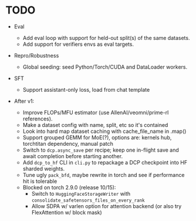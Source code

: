 # TODO

- Eval
  - Add eval loop with support for held-out split(s) of the same datasets.
  - Add support for verifiers envs as eval targets.

- Repro/Robustness
  - Global seeding: seed Python/Torch/CUDA and DataLoader workers.

- SFT
  - Support assistant-only loss, load from chat template

- After v1: 
  - Improve FLOPs/MFU estimator (use AllenAI/veomni/prime-rl references).
  - Make a dataset config with name, split, etc so it's contained
  - Look into hard map dataset caching with cache_file_name in .map()
  - Support grouped GEMM for MoE(?), options are: kernels hub, torchtitan dependency, manual patch
  - Switch to `dcp.async_save` per recipe; keep one in-flight save and await completion before starting another.
  - Add `dcp_to_hf` CLI in `cli.py` to repackage a DCP checkpoint into HF sharded weights.
  - Tune ugly `pack_bfd`, maybe rewrite in torch and see if performance hit is tolerable
  - Blocked on torch 2.9.0 (release 10/15):
      - Switch to `HuggingFaceStorageWriter` with `consolidate_safetensors_files_on_every_rank`
      - Allow SDPA w/ varlen option for attention backend (or also try FlexAttention w/ block mask)